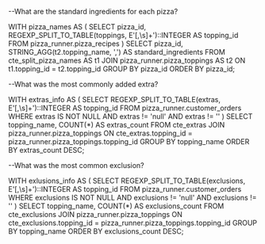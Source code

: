--What are the standard ingredients for each pizza?

WITH pizza_names AS (
  SELECT
    pizza_id,
    REGEXP_SPLIT_TO_TABLE(toppings, E'[,\s]+')::INTEGER AS topping_id
  FROM pizza_runner.pizza_recipes
)
SELECT
  pizza_id,
  STRING_AGG(t2.topping_name, ',') AS standard_ingredients
FROM cte_split_pizza_names AS t1
JOIN pizza_runner.pizza_toppings AS t2
  ON t1.topping_id = t2.topping_id
GROUP BY pizza_id
ORDER BY pizza_id;


--What was the most commonly added extra?

WITH extras_info AS (
  SELECT
    REGEXP_SPLIT_TO_TABLE(extras, E'[,\s]+')::INTEGER AS topping_id
  FROM pizza_runner.customer_orders
  WHERE extras IS NOT NULL AND extras != 'null' AND extras != ''
)
SELECT
  topping_name,
  COUNT(*) AS extras_count
FROM cte_extras
JOIN pizza_runner.pizza_toppings
  ON cte_extras.topping_id = pizza_runner.pizza_toppings.topping_id
GROUP BY topping_name
ORDER BY extras_count DESC;

--What was the most common exclusion?

WITH exlusions_info AS (
  SELECT
    REGEXP_SPLIT_TO_TABLE(exclusions, E'[,\s]+')::INTEGER AS topping_id
  FROM pizza_runner.customer_orders
  WHERE exclusions IS NOT NULL AND exclusions != 'null' AND exclusions != ''
)
SELECT
  topping_name,
  COUNT(*) AS exclusions_count
FROM cte_exclusions
JOIN pizza_runner.pizza_toppings
  ON cte_exclusions.topping_id = pizza_runner.pizza_toppings.topping_id
GROUP BY topping_name
ORDER BY exclusions_count DESC;
